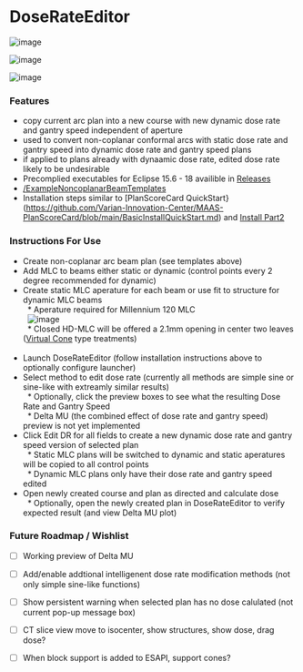 # DoseRateEditor

![image](https://user-images.githubusercontent.com/78000769/226069013-a34d6001-5132-40af-a9d9-9218b1879bd5.png)

![image](https://user-images.githubusercontent.com/78000769/226070099-f5304c74-735c-42e7-998a-194466d78563.png)

![image](https://user-images.githubusercontent.com/78000769/226110675-884f5268-f19c-4adf-ab0a-3b94b20abd2b.png)
### Features
* copy current arc plan into a new course with new dynamic dose rate and gantry speed independent of aperture 
* used to convert non-coplanar conformal arcs with static dose rate and gantry speed into dynamic dose rate and gantry speed plans
* if applied to plans already with dynaamic dose rate, edited dose rate likely to be undesirable
* Precomplied executables for Eclipse 15.6 - 18 availible in [Releases](https://github.com/Varian-Innovation-Center/MAAS-DoseDynamicArcs/releases)
* [/ExampleNoncoplanarBeamTemplates](https://github.com/Varian-Innovation-Center/MAAS-DoseDynamicArcs/tree/main/ExamplePlanTemplates)
* Installation steps similar to [PlanScoreCard QuickStart}(https://github.com/Varian-Innovation-Center/MAAS-PlanScoreCard/blob/main/BasicInstallQuickStart.md) and [Install Part2](https://github.com/Varian-Innovation-Center/MAAS-PlanScoreCard/blob/main/InstallGuidePart2IntoSystemScriptsDirectory.md)

### Instructions For Use
* Create non-coplanar arc beam plan (see templates above)
* Add MLC to beams either static or dynamic (control points every 2 degree recommended for dynamic)
* Create static MLC aperature for each beam or use fit to structure for dynamic MLC beams
<br/>&nbsp;&nbsp;* Aperature required for Millennium 120 MLC
<br/>&nbsp;&nbsp;![image](https://user-images.githubusercontent.com/78000769/229148216-24a8967e-22c1-4e4d-b723-65a2aca28bae.png)
<br/>&nbsp;&nbsp;* Closed HD-MLC will be offered a 2.1mm opening in center two leaves ([Virtual Cone](https://www.sciencedirect.com/science/article/pii/S2452109418300368) type treatments)
<br/>&nbsp;&nbsp;
* Launch DoseRateEditor (follow installation instructions above to optionally configure launcher)
* Select method to edit dose rate (currently all methods are simple sine or sine-like with extreamly similar results)
<br/>&nbsp;&nbsp;* Optionally, click the preview boxes to see what the resulting Dose Rate and Gantry Speed
<br/>&nbsp;&nbsp;* Delta MU (the combined effect of dose rate and gantry speed) preview is not yet implemented
* Click Edit DR for all fields to create a new dynamic dose rate and gantry speed version of selected plan 
<br/>&nbsp;&nbsp;* Static MLC plans will be switched to dynamic and static aperatures will be copied to all control points
<br/>&nbsp;&nbsp;* Dynamic MLC plans only have their dose rate and gantry speed edited
* Open newly created course and plan as directed and calculate dose
<br/>&nbsp;&nbsp;* Optionally, open the newly created plan in DoseRateEditor to verify expected result (and view Delta MU plot)

### Future Roadmap / Wishlist
- [ ] Working preview of Delta MU
- [ ] Add/enable addtional intelligenent dose rate modification methods (not only simple sine-like functions)
- [ ] Show persistent warning when selected plan has no dose calulated (not current pop-up message box)
- [ ] CT slice view move to isocenter, show structures, show dose, drag dose?
- [ ] When block support is added to ESAPI, support cones?

